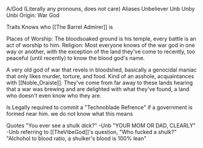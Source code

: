 A/God (Literally any pronouns, does not care)
Aliases
 Unbeliever
 Unb
 Unby
 Unbi
Origin: War God

Traits
 Knows who [[The Barrel Admirer]] is

Places of Worship: The bloodsoaked ground is his temple, every battle is an act of worship to him. 
Religion: Most everyone knows of the war god in one way or another, with the exception of the land they've come to recently, too peaceful (until recently) to know the blood god's name. 

A very old god of war that revels in bloodshed, basically a genocidal maniac that only likes murder, torture, and food. Kind of an asshole, acquaintances with [[Noble_Oraiste]]. They've come from far away to these lands hearing that a war was brewing and are delighted with what they've found, a land who doesn't even know who they are.

Is Legally required to commit a "Technoblade Refrence" if a government is formed near him. we do not know what this means

Quotes
 "You ever see a shulk dick?" -Unb
 "YOUR MOM OR DAD, CLEARLY" -Unb referring to [[TheVibeGod]]'s question, "Who fucked a shulk?"
 "Alchohol to blood ratio, a shulker's blood is 100% lean"